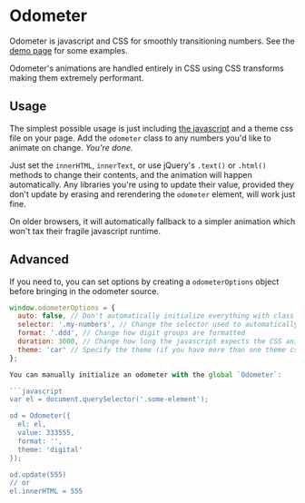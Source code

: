 Odometer
========

Odometer is javascript and CSS for smoothly transitioning numbers.
See the [demo page](http://github.hubspot.com/odometer/docs/welcome) for some examples.

Odometer's animations are handled entirely in CSS using CSS transforms making
them extremely performant.

Usage
-----

The simplest possible usage is just including [the javascript](http://github.com/HubSpot/odometer/odometer.min.js) and a theme css
file on your page.  Add the `odometer` class to any numbers you'd like to animate on change.  *You're done.*

Just set the `innerHTML`, `innerText`, or use jQuery's `.text()` or `.html()` methods to change their contents, and the animation
will happen automatically.  Any libraries you're using to update their value, provided they don't update by erasing and rerendering
the `odometer` element, will work just fine.

On older browsers, it will automatically fallback to a simpler animation which won't tax their fragile javascript runtime.

Advanced
--------

If you need to, you can set options by creating a `odometerOptions` object before bringing in the odometer source.

```javascript
window.odometerOptions = {
  auto: false, // Don't automatically initialize everything with class 'odometer'
  selector: '.my-numbers', // Change the selector used to automatically find things to be animated
  format: '.ddd', // Change how digit groups are formatted
  duration: 3000, // Change how long the javascript expects the CSS animation to take
  theme: 'car' // Specify the theme (if you have more than one theme css file on the page)
};

You can manually initialize an odometer with the global `Odometer`:

```javascript
var el = document.querySelector('.some-element');

od = Odometer({
  el: el,
  value: 333555,
  format: '',
  theme: 'digital'
});

od.update(555)
// or
el.innerHTML = 555
```
